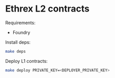 # Ethrex L2 contracts

Requirements:

- Foundry

Install deps:

```sh
make deps
```

Deploy L1 contracts:

```sh
make deploy PRIVATE_KEY=<DEPLOYER_PRIVATE_KEY>
```
